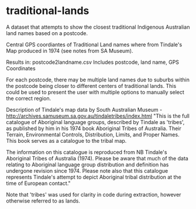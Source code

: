 # traditional-lands

A dataset that attempts to show the closest traditional Indigenous Australian land names based on a postcode.

Central GPS coordiantes of Traditional Land names where from Tindale's Map produced in 1974 (see notes from SA Museum).

Results in: postcode2landname.csv
Includes postcode, land name, GPS Coordinates

For each postcode, there may be multiple land names due to suburbs within the postcode being closer to different centers of traditional lands. This could be used to present the user with multiple options to manually select the correct region.


Description of Tindale's map data by South Australian Museum - http://archives.samuseum.sa.gov.au/tindaletribes/index.html
"This is the full catalogue of Aboriginal language groups, described by Tindale as 'tribes', as published by him in his 1974 book Aboriginal Tribes of Australia. Their Terrain, Environmental Controls, Distribution, Limits, and Proper Names. This book serves as a catalogue to the tribal map.

The information on this catalogue is reproduced from NB Tindale's Aboriginal Tribes of Australia (1974). Please be aware that much of the data relating to Aboriginal language group distribution and definition has undergone revision since 1974. Please note also that this catalogue represents Tindale's attempt to depict Aboriginal tribal distribution at the time of European contact."

Note that 'tribes' was used for clarity in code during extraction, however otherwise referred to as lands.
